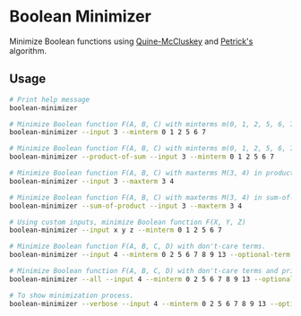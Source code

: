 # Boolean Minimizer

Minimize Boolean functions using [Quine-McCluskey](https://en.wikipedia.org/wiki/Quine%E2%80%93McCluskey_algorithm) and [Petrick's](https://en.wikipedia.org/wiki/Petrick%27s_method) algorithm.

## Usage

``` sh
# Print help message
boolean-minimizer

# Minimize Boolean function F(A, B, C) with minterms m(0, 1, 2, 5, 6, 7) in sum-of-products (SOP) form.
boolean-minimizer --input 3 --minterm 0 1 2 5 6 7

# Minimize Boolean function F(A, B, C) with minterms m(0, 1, 2, 5, 6, 7) in product-of-sums (POS) form.
boolean-minimizer --product-of-sum --input 3 --minterm 0 1 2 5 6 7

# Minimize Boolean function F(A, B, C) with maxterms M(3, 4) in product-of-sums (POS) form.
boolean-minimizer --input 3 --maxterm 3 4

# Minimize Boolean function F(A, B, C) with maxterms M(3, 4) in sum-of-products (SOP) form.
boolean-minimizer --sum-of-product --input 3 --maxterm 3 4

# Using custom inputs, minimize Boolean function F(X, Y, Z)
boolean-minimizer --input x y z --minterm 0 1 2 5 6 7

# Minimize Boolean function F(A, B, C, D) with don't-care terms.
boolean-minimizer --input 4 --minterm 0 2 5 6 7 8 9 13 --optional-term 1 12 15

# Minimize Boolean function F(A, B, C, D) with don't-care terms and print all minimum solutions.
boolean-minimizer --all --input 4 --minterm 0 2 5 6 7 8 9 13 --optional-term 1 12 15

# To show minimization process.
boolean-minimizer --verbose --input 4 --minterm 0 2 5 6 7 8 9 13 --optional-term 1 12 15
```
